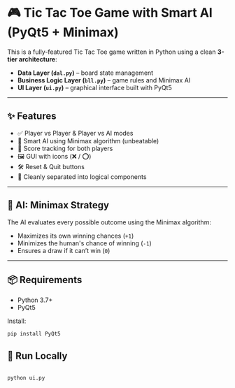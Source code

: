 # 🎮 Tic Tac Toe Game with Smart AI (PyQt5 + Minimax)

This is a fully-featured Tic Tac Toe game written in Python using a clean **3-tier architecture**:
- **Data Layer (`dal.py`)** – board state management
- **Business Logic Layer (`bll.py`)** – game rules and Minimax AI
- **UI Layer (`ui.py`)** – graphical interface built with PyQt5

---

## ✨ Features

- ✅ Player vs Player & Player vs AI modes
- 🧠 Smart AI using Minimax algorithm (unbeatable)
- 🎯 Score tracking for both players
- 🖼️ GUI with icons (❌ / ⭕)
- 🛠️ Reset & Quit buttons
- 📁 Cleanly separated into logical components

---

## 🧠 AI: Minimax Strategy

The AI evaluates every possible outcome using the Minimax algorithm:
- Maximizes its own winning chances (`+1`)
- Minimizes the human's chance of winning (`-1`)
- Ensures a draw if it can’t win (`0`)

---

## 📦 Requirements

- Python 3.7+
- PyQt5

Install:
```bash
pip install PyQt5
```
## 🚀 Run Locally

```bash

python ui.py
```
